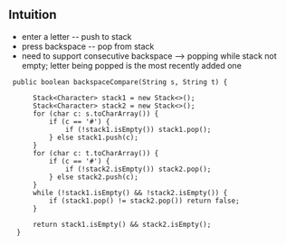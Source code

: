 ## Intuition

- enter a letter -- push to stack
- press backspace -- pop from stack
- need to support consecutive backspace --> popping while stack not empty; letter being popped is the most recently added one

```
 public boolean backspaceCompare(String s, String t) {

      Stack<Character> stack1 = new Stack<>();
      Stack<Character> stack2 = new Stack<>();
      for (char c: s.toCharArray()) {
          if (c == '#') {
              if (!stack1.isEmpty()) stack1.pop();
          } else stack1.push(c);
      }
      for (char c: t.toCharArray()) {
          if (c == '#') {
              if (!stack2.isEmpty()) stack2.pop();
          } else stack2.push(c);
      }
      while (!stack1.isEmpty() && !stack2.isEmpty()) {
          if (stack1.pop() != stack2.pop()) return false;
      }

      return stack1.isEmpty() && stack2.isEmpty();
  }
```
